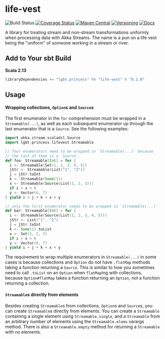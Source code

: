 # life-vest

![Build Status](https://img.shields.io/github/workflow/status/NthPortal/life-vest/Continuous%20Integration?logo=github&style=for-the-badge)
[![Coverage Status](https://img.shields.io/coveralls/github/NthPortal/life-vest/main?logo=coveralls&style=for-the-badge)](https://coveralls.io/github/NthPortal/life-vest?branch=main)
[![Maven Central](https://img.shields.io/maven-central/v/lgbt.princess/life-vest_2.13?logo=apache-maven&style=for-the-badge)](https://mvnrepository.com/artifact/lgbt.princess/life-vest)
[![Versioning](https://img.shields.io/badge/versioning-semver%202.0.0-blue.svg?logo=semver&style=for-the-badge)](http://semver.org/spec/v2.0.0.html)
[![Docs](https://www.javadoc.io/badge2/lgbt.princess/life-vest_2.13/docs.svg?color=blue&logo=scala&style=for-the-badge)](https://www.javadoc.io/doc/lgbt.princess/life-vest_2.13)

A library for treating stream and non-stream transformations uniformly when processing data with Akka Streams. The name is a pun on a life vest being the "uniform" of someone working in a stream or river.

## Add to Your sbt Build

**Scala 2.13**

```sbt
libraryDependencies += "lgbt.princess" %% "life-vest" % "0.1.0"
```

## Usage

#### Wrapping collections, `Option`s and `Source`s

The first enumerator in the `for` comprehension must be wrapped in a `Streamable(...)`,
as well as each subsequent enumerator up through the last enumerator that is a `Source`.
See the following examples:

```scala
import akka.stream.scaladsl.Source
import lgbt.princess.lifevest.Streamable

// four enumerators need to be wrapped in `Streamable(...)` because
// the last of them is a `Source`.
def foo: Streamable[Int] = for {
  i <- Streamable(Set(1, 2, 3, 4, 5))
  jStr <- Streamable(List("1", "2"))
  j = jStr.toInt
  k <- Streamable(Some(1))
  x <- Streamable(Source(List(1, 2, 3)))
  if i + x > 6
  y <- Vector(6, 7)
} yield i + j + k + x + y

// only the first enumerator needs to be wrapped in `Streamable(...)`
def bar: Streamable[Int] = for {
  i <- Streamable(Source(List(1, 2, 3, 4, 5)))
  jStr <- List("1", "2")
  j = jStr.toInt
  k <- Some(1).toList
  x <- Set(1, 2, 3)
  if i + x > 6
  y <- Vector(6, 7)
} yield i + j + k + x + y
```

The requirement to wrap multiple enumerators in `Streamable(...)` in some cases is
because collections and `Option` do not have `.flatMap` methods taking a function
returning a `Source`. This is similar to how you sometimes need to call `.toList`
on an `Option` when `flatMap`ing with collections, because `Option#flatMap` takes
a function returning an `Option`, not a function returning a collection.

#### `Streamable`s directly from elements

Besides creating `Streamable`s from collections, `Option`s and `Source`s, you can create
`Streamable`s directly from elements. You can create a `Streamable` containing a single
element using `Streamable.single`, and a `Streamable` from an arbitrary number of elements
using the `Streamable.elems` varargs method. There is also a `Streamable.empty` method for
returning a `Streamable` with no elements.
